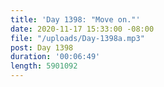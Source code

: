 ```yaml
---
title: 'Day 1398: "Move on."'
date: 2020-11-17 15:33:00 -08:00
file: "/uploads/Day-1398a.mp3"
post: Day 1398
duration: '00:06:49'
length: 5901092
---
```


